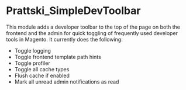 Prattski_SimpleDevToolbar
=========================

This module adds a developer toolbar to the top of the page on both the frontend
and the admin for quick toggling of frequently used developer tools in Magento.
It currently does the following:

* Toggle logging
* Toggle frontend template path hints
* Toggle profiler
* Toggle all cache types
* Flush cache if enabled
* Mark all unread admin notifications as read